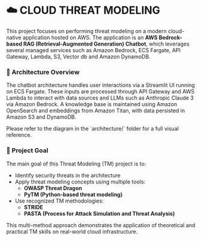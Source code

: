 # ☁️ CLOUD THREAT MODELING

This project focuses on performing threat modeling on a modern cloud-native application hosted on AWS. The application is an **AWS Bedrock-based RAG (Retrieval-Augmented Generation) Chatbot**, which leverages several managed services such as Amazon Bedrock, ECS Fargate, API Gateway, Lambda, S3, Vector db and Amazon DynamoDB.

### 📌 Architecture Overview
The chatbot architecture handles user interactions via a Streamlit UI running on ECS Fargate. These inputs are processed through API Gateway and AWS Lambda to interact with data sources and LLMs such as Anthropic Claude 3 via Amazon Bedrock. A knowledge base is maintained using Amazon OpenSearch and embeddings from Amazon Titan, with data persisted in Amazon S3 and DynamoDB.

Please refer to the diagram in the \`architecture/\` folder for a full visual reference.

### 🎯 Project Goal
The main goal of this Threat Modeling (TM) project is to:

- Identify security threats in the architecture
- Apply threat modeling concepts using multiple tools:
  - **OWASP Threat Dragon**
  - **PyTM (Python-based threat modeling)**
- Use recognized TM methodologies:
  - **STRIDE**
  - **PASTA (Process for Attack Simulation and Threat Analysis)**

This multi-method approach demonstrates the application of theoretical and practical TM skills on real-world cloud infrastructure.
